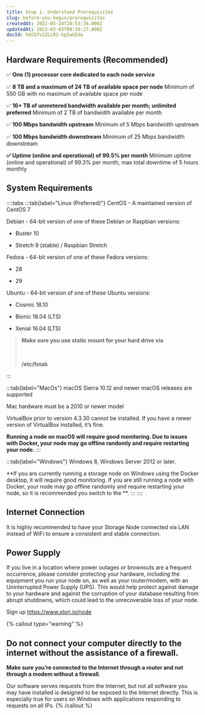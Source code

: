 ```yaml
---
title: Step 1. Understand Prerequisites
slug: before-you-begin/prerequisites
createdAt: 2022-05-24T20:53:36.000Z
updatedAt: 2023-03-03T08:30:27.000Z
docId: hbCGTv1ZLLR2-kpSaGEXw
---
```


## Hardware Requirements (Recommended)

✅ **One (1) processor core dedicated to each node service**

✅ **8 TB and a maximum of 24 TB of available space per node**
Minimum of 550 GB with no maximum of available space per node

✅ **16+ TB of unmetered bandwidth available per month; unlimited preferred**
Minimum of 2 TB of bandwidth available per month

✅ **100 Mbps bandwidth upstream**
Minimum of 5 Mbps bandwidth upstream

✅ **100 Mbps bandwidth downstream**
Minimum of 25 Mbps bandwidth downstream

**✅ Uptime (online and operational) of 99.5% per month**
Minimum uptime (online and operational) of 99.3% per month, max total downtime of 5 hours monthly

## System Requirements

::::tabs
:::tab{label="Linux (Preferred)"}
CentOS - A maintained version of CentOS 7

Debian - 64-bit version of one of these Debian or Raspbian versions:

*   Buster 10

*   Stretch 9 (stable) / Raspbian Stretch

Fedora - 64-bit version of one of these Fedora versions:

*   28

*   29

Ubuntu - 64-bit version of one of these Ubuntu versions:

*   Cosmic 18.10

*   Bionic 18.04 (LTS)

*   Xenial 16.04 (LTS)

> **Make sure you use static mount for your hard drive via**
>
>  
>
> **/etc/fstab**




:::

:::tab{label="MacOs"}
macOS Sierra 10.12 and newer macOS releases are supported

Mac hardware must be a 2010 or newer model

VirtualBox prior to version 4.3.30 cannot be installed. If you have a newer version of VirtualBox installed, it’s fine.

**Running a node on macOS will require good monitoring. Due to issues with Docker, your node may go offline randomly and require restarting your node.**
:::

:::tab{label="Windows"}
Windows 8, Windows Server 2012 or later.

**If you are currently running a storage node on Windows using the Docker desktop, it will require good monitoring. If you are still running a node with Docker, your node may go offline randomly and require restarting your node, so it is recommended you switch to the **[](docId:5shJebpS3baWj6LDV5ANQ).&#x20;
[](docId\:jA6Jl8XzCR1nc4_WyJj1a)
:::
::::

## Internet Connection

It is highly recommended to have your Storage Node connected via LAN instead of WiFi to ensure a consistent and stable connection.

## Power Supply

If you live in a location where power outages or brownouts are a frequent occurrence, please consider protecting your hardware, including the equipment you run your node on, as well as your router/modem, with an Uninterrupted Power Supply (UPS). This would help protect against damage to your hardware and against the corruption of your database resulting from abrupt shutdowns, which could lead to the unrecoverable loss of your node.

Sign up <https://www.storj.io/node>



{% callout type="warning"  %} 
## **Do not connect your computer directly to the internet without the assistance of a firewall.** 

**Make sure you’re connected to the Internet through a router and not through a modem without a firewall.**

Our software serves requests from the Internet, but not all software you may have installed is designed to be exposed to the Internet directly. This is especially true for users on Windows with applications responding to requests on all IPs.
{% /callout %}

